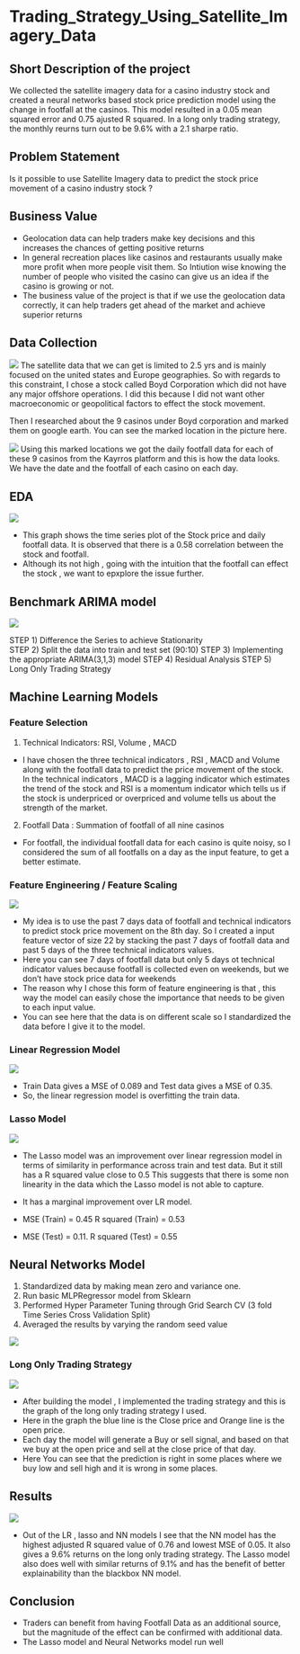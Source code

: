 # Trading_Strategy_Using_Satellite_Imagery_Data

## Short Description of the project   
We collected the satellite imagery data for a casino industry stock and created a neural networks based stock price prediction model using the change in footfall at the casinos. This model resulted in a 0.05 mean squared error and 0.75 ajusted R squared. In a long only trading strategy, the monthly reurns turn out to be 9.6% with a 2.1 sharpe ratio. 

## Problem Statement 
Is it possible to use Satellite Imagery data to predict the stock price movement of a casino industry stock ? 

## Business Value
- Geolocation data can help traders make key decisions and this increases the chances of getting positive returns
- In general recreation places like casinos and restaurants usually make more profit when more people visit them. So Intiution wise knowing the number of people who visited the casino can give us an idea if the casino is growing or not. 
- The business value of the project is that if we use the geolocation data correctly, it can help traders get ahead of the market and achieve superior returns 

## Data Collection 
<img src= "Plots/data.png">
The satellite data that we can get is limited to 2.5 yrs and is mainly focused on the united states and Europe geographies. 
So with regards to this constraint, I chose a stock called Boyd Corporation which did not have any major offshore operations. I did this because I did not want other macroeconomic or geopolitical factors to effect the stock movement. 

Then I researched about the 9 casinos under Boyd corporation and marked them on google earth. You can see the marked location in the picture here. 

<img src= "Plots/footfall.png">
Using this marked locations we got the daily footfall data for each of these 9 casinos from the Kayrros platform and this is how the data looks. We have the date and the footfall of each casino on each day. 

## EDA 
<img src= "Plots/Cumulative Returns and Weighted Returns.png">

- This graph shows the time series plot of the Stock price and daily footfall data. It is observed that there is a 0.58 correlation between the stock and footfall. 
- Although its not high , going with the intuition that the footfall can effect the stock , we want to epxplore the issue further. 

## Benchmark ARIMA model 

<img src= "Plots/arima.png">

STEP 1) Difference the Series to achieve Stationarity  
STEP 2) Split the data into train and test set (90:10)
STEP 3) Implementing the appropriate ARIMA(3,1,3) model
STEP 4) Residual Analysis 
STEP 5) Long Only Trading Strategy 

## Machine Learning Models 

### Feature Selection 

1) Technical Indicators: RSI, Volume , MACD
- I have chosen the three technical indicators , RSI , MACD and Volume along with the footfall data to predict the price movement of the stock. 
In the technical indicators , MACD is a lagging indicator which estimates the trend of the stock  and RSI is a momentum indicator which tells us if the stock is underpriced or overpriced and volume tells us about the strength of the market. 

2) Footfall Data : Summation of footfall of all nine casinos 
- For footfall, the individual footfall data for each casino is quite noisy, so I considered the sum of all footfalls on a day as the input feature, to get a better estimate. 


### Feature Engineering / Feature Scaling 

<img src= "Plots/feature eng.png">

- My idea is to use the past 7 days data of footfall and technical indicators to predict stock price movement on the 8th day. So I created a input feature vector of size 22 by stacking the past 7 days of footfall data and past 5 days of the three technical indicators values. 
- Here you can see 7 days of footfall data but only 5 days ot technical indicator values because footfall is collected even on weekends, but we don’t have stock price data for weekends
- The reason why I chose this form of feature engineering is that , this way the model can easily chose the importance that needs to be given to each input value. 
- You can see here that the data is on different scale so I standardized the data before I give it to the model. 

### Linear Regression Model 

<img src= "Plots/Cumulative Returns and Weighted Returns.png">

- Train Data gives a MSE of 0.089 and Test data gives a MSE of 0.35. 
- So, the linear regression model is overfitting the train data. 


### Lasso Model 
<img src= "Plots/Cumulative Returns and Weighted Returns.png">

- The Lasso model was an improvement over linear regression model in terms of similarity in performance across train and test data. But it still has a R squared value close to 0.5 This suggests that there is some non linearity in the data which the Lasso model is not able to capture. 
- It has a marginal improvement over LR model.

- MSE (Train) = 0.45      R squared (Train) = 0.53
- MSE (Test) =  0.11.      R squared (Test) = 0.55 


## Neural Networks Model

1) Standardized data by making mean zero and variance one.  
2) Run basic MLPRegressor model from Sklearn 
3) Performed Hyper Parameter Tuning through Grid Search CV (3 fold Time Series Cross Validation Split)
4) Averaged the results by varying the random seed value

<img src= "Plots/model.png">


### Long Only Trading Strategy 
<img src= "Plots/NNTS.png">

- After building the model , I implemented the trading strategy and this is the graph of the long only trading strategy I used. 
- Here in the graph the blue line is the Close price and Orange line is the open price. 
- Each day the model will generate a Buy or sell signal, and based on that we buy at the open price and sell at the close price of that day. 
- Here You can see that the prediction is right in some places where we buy low and sell high and it is wrong in some places. 

## Results 
<img src= "Images/results.png">

- Out of the LR , lasso and NN models I see that the NN model has the highest adjusted R squared value of 0.76 and lowest MSE of 0.05. It also gives a 9.6% returns on the long only trading strategy. The Lasso model also does well with similar returns of 9.1% and has the benefit of better explainability than the blackbox NN model. 

## Conclusion 
- Traders can benefit from having Footfall Data as an additional source, but the magnitude of the effect can be confirmed with additional data. 
- The Lasso model and Neural Networks model run well




